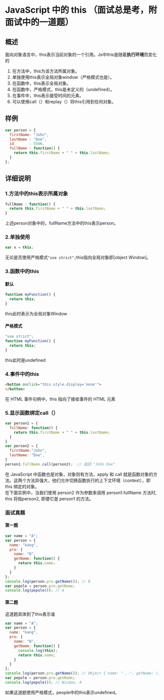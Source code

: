 # JavaScript 中的 this （面试总是考，附面试中的一道题）
## 概述  
面向对象语言中，this表示当前对象的一个引用。Js中this是随着**执行环境**而变化的  
1. 在方法中，this为该方法所属对象。  
2. 单独使用this表示全局对象window（严格模式也是）。  
3. 在函数中，this表示全局对象。  
4. 在函数中，严格模式，this是未定义的（undefined）。  
5. 在事件中，this表示接受时间的元素。  
6. 可以使用call（）和replay（）将this引用到任何对象。
## 样例  
```javascript
var person = {
  firstName: "John",
  lastName : "Doe",
  id       : 5566,
  fullName : function() {
    return this.firstName + " " + this.lastName;
  }
};
```
## 详细说明  
### 1.方法中的this表示所属对象
```javascript
fullName : function() {
  return this.firstName + " " + this.lastName;
}
```
上述person对象中的，fullName方法中的this表示person。
### 2.单独使用
```javascript
var x = this;
```
无论是否使用严格模式`"use strict";`this指向全局对象即[object Window]。
### 3.函数中的this
#### 默认
```javascript
function myFunction() {
  return this;
}
```
this此时表示为全局对象Window
#### 严格模式
```javascript
"use strict";
function myFunction() {
  return this;
}
```
this此时是undefined
### 4.事件中的this
```html
<button onclick="this.style.display='none'">
</button>
```
在 HTML 事件句柄中，this 指向了接收事件的 HTML 元素
### 5.显示函数绑定call（）
```javascript
var person1 = {
  fullName: function() {
    return this.firstName + " " + this.lastName;
  }
}
var person2 = {
  firstName:"John",
  lastName: "Doe",
}
person1.fullName.call(person2);  // 返回 "John Doe"
```
在 JavaScript 中函数也是对象，对象则有方法，apply 和 call 就是函数对象的方法。这两个方法异强大，他们允许切换函数执行的上下文环境（context），即 this 绑定的对象。  
在下面实例中，当我们使用 person2 作为参数来调用 person1.fullName 方法时, this 将指person2, 即便它是 person1 的方法。    
### 面试真题
#### 第一题
```javascript
var name = "A"; 
var person = {
  name: "kang",
  pro: {
    name: "B",
    getName: function() {
      return this.name;
    }
  }
};
console.log(person.pro.getName()); // B
var pepole = person.pro.getName;
console.log(pepole()); // A
```
#### 第二题
这道题具体到了this表示谁
```javascript
var name = "A";
var person = {
  name: "kang",
  pro: {
    name: "B",
    getName: function() {
      console.log(this);
      return this.name;
    }
  }
};
console.log(person.pro.getName()); // Object { name: "...", getName: () }, B
var pepole = person.pro.getName;
console.log(pepole()); // Window, A
```
如果这道题使用严格模式，people中的this表示undefined。  